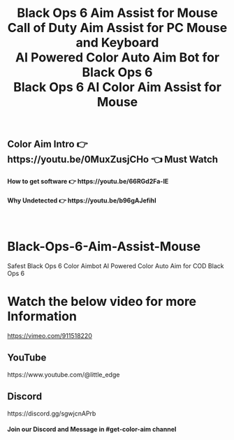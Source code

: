 





<h1 align="center">
  <br>
  Black Ops 6 Aim Assist for Mouse
  <br>
  Call of Duty Aim Assist for PC Mouse and Keyboard
  <br>
  AI Powered Color Auto Aim Bot for Black Ops 6
  <br>
  Black Ops 6 AI Color Aim Assist for Mouse
</h1>

<br>
<h2>Color Aim Intro  👉 https://youtu.be/0MuxZusjCHo 👈 Must Watch</h2>
<h4>How to get software 👉 https://youtu.be/66RGd2Fa-IE </h4>
<h4>Why Undetected 👉 https://youtu.be/b96gAJefihI </h4>
<br>

# Black-Ops-6-Aim-Assist-Mouse
Safest Black Ops 6 Color Aimbot AI Powered Color Auto Aim for COD Black Ops 6


# Watch the below video for more Information
https://vimeo.com/911518220

<h2>YouTube</h2>
https://www.youtube.com/@little_edge
<br>
<h2>Discord</h2>
https://discord.gg/sgwjcnAPrb

<h4>Join our Discord and Message in #get-color-aim channel</h4>















